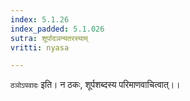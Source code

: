 ```yaml
---
index: 5.1.26
index_padded: 5.1.026
sutra: शूर्पादञन्यतरस्याम्
vritti: nyasa

---
```

`ठञोऽपवादः` इति। न ठकः, शूर्पशब्दस्य परिमाणवाचित्वात्।।